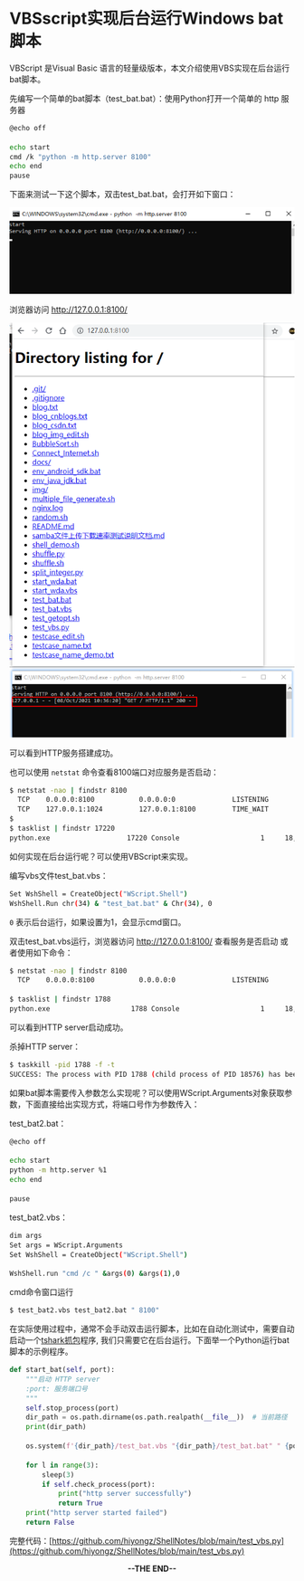 # VBSscript实现后台运行Windows bat脚本

VBScript 是Visual Basic 语言的轻量级版本，本文介绍使用VBS实现在后台运行bat脚本。

<!--more-->


先编写一个简单的bat脚本（test_bat.bat）：使用Python打开一个简单的 http 服务器
```bash
@echo off

echo start
cmd /k "python -m http.server 8100"
echo end
pause
```

下面来测试一下这个脚本，双击test_bat.bat，会打开如下窗口：

![](windows-notes-for-running-a-bat-file-in-background/python-http-server.png)

浏览器访问 http://127.0.0.1:8100/

![](windows-notes-for-running-a-bat-file-in-background/python-http-server2.png)

可以看到HTTP服务搭建成功。

也可以使用 `netstat` 命令查看8100端口对应服务是否启动：
```bash
$ netstat -nao | findstr 8100
  TCP    0.0.0.0:8100           0.0.0.0:0              LISTENING       17220
  TCP    127.0.0.1:1024         127.0.0.1:8100         TIME_WAIT       0
$ 
$ tasklist | findstr 17220
python.exe                   17220 Console                    1     18,800 K
```

如何实现在后台运行呢？可以使用VBScript来实现。

编写vbs文件test_bat.vbs：
```bash
Set WshShell = CreateObject("WScript.Shell") 
WshShell.Run chr(34) & "test_bat.bat" & Chr(34), 0
```
`0` 表示后台运行，如果设置为1，会显示cmd窗口。

双击test_bat.vbs运行，浏览器访问 http://127.0.0.1:8100/ 查看服务是否启动 或者使用如下命令：
```bash
$ netstat -nao | findstr 8100
  TCP    0.0.0.0:8100           0.0.0.0:0              LISTENING       1788

$ tasklist | findstr 1788
python.exe                    1788 Console                    1     18,680 K
```
可以看到HTTP server启动成功。

杀掉HTTP server：
```bash
$ taskkill -pid 1788 -f -t
SUCCESS: The process with PID 1788 (child process of PID 18576) has been terminated.
```

如果bat脚本需要传入参数怎么实现呢？可以使用WScript.Arguments对象获取参数，下面直接给出实现方式，将端口号作为参数传入：

test_bat2.bat：
```bash
@echo off

echo start
python -m http.server %1
echo end

pause
```
test_bat2.vbs：
```bash
dim args
Set args = WScript.Arguments
Set WshShell = CreateObject("WScript.Shell") 

WshShell.run "cmd /c " &args(0) &args(1),0
```

cmd命令窗口运行
```bash
$ test_bat2.vbs test_bat2.bat " 8100"
```

在实际使用过程中，通常不会手动双击运行脚本，比如在自动化测试中，需要自动启动一个[tshark抓包](https://blog.csdn.net/u010698107/article/details/112727035)程序, 我们只需要它在后台运行。下面举一个Python运行bat脚本的示例程序。

```python
def start_bat(self, port):
    """启动 HTTP server
    :port: 服务端口号
    """
    self.stop_process(port)
    dir_path = os.path.dirname(os.path.realpath(__file__))  # 当前路径
    print(dir_path)

    os.system(f'{dir_path}/test_bat.vbs "{dir_path}/test_bat.bat" " {port}"')

    for l in range(3):
        sleep(3)
        if self.check_process(port):
            print("http server successfully")
            return True
    print("http server started failed")
    return False
```

完整代码：[https://github.com/hiyongz/ShellNotes/blob/main/test_vbs.py](https://github.com/hiyongz/ShellNotes/blob/main/test_vbs.py)


<center><b>--THE END--<b></center>

